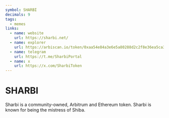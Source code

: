 ```yaml
---
symbol: SHARBI
decimals: 9
tags:
  - memes
links:
  - name: website
    url: https://sharbi.net/
  - name: explorer
    url: https://arbiscan.io/token/0xaa54e84a3e6e5a80288d2c2f8e36ea5ca3a3ca30
  - name: telegram
    url: https://t.me/SharbiPortal
  - name: x
    url: https://x.com/SharbiToken
---
```


# SHARBI

Sharbi is a community-owned, Arbitrum and Ethereum token. Sharbi is known for being the mistress of Shiba.
